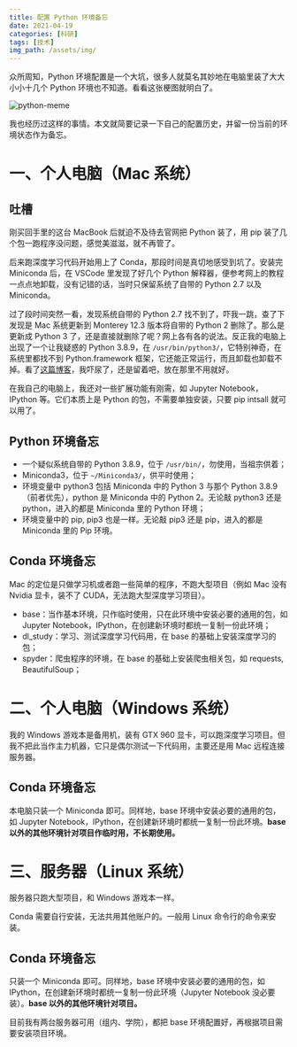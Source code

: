```yaml
---
title: 配置 Python 环境备忘
date: 2021-04-19
categories: [科研]
tags: [技术]
img_path: /assets/img/
---
```




众所周知，Python 环境配置是一个大坑，很多人就莫名其妙地在电脑里装了大大小小十几个 Python 环境也不知道。看看这张梗图就明白了。

![python-meme](Python_meme.png)


我也经历过这样的事情。本文就简要记录一下自己的配置历史，并留一份当前的环境状态作为备忘。


# 一、个人电脑（Mac 系统）

## 吐槽

刚买回手里的这台 MacBook 后就迫不及待去官网把 Python 装了，用 pip 装了几个包一跑程序没问题，感觉美滋滋，就不再管了。

后来跑深度学习代码开始用上了 Conda，那段时间是真切地感受到坑了。安装完 Miniconda 后，在 VSCode 里发现了好几个 Python 解释器，便参考网上的教程一点点地卸载，没有记错的话，当时只保留系统了自带的 Python 2.7 以及 Miniconda。

过了段时间突然一看，发现系统自带的 Python 2.7 找不到了，吓我一跳，查了下发现是 Mac 系统更新到 Monterey 12.3 版本将自带的 Python 2 删除了。那么是更新成 Python 3 了，还是直接就删除了呢？网上各有各的说法。反正我的电脑上出现了一个让我疑惑的 Python 3.8.9，在 `/usr/bin/python3/`，它特别神奇，在系统里都找不到 Python.framework 框架，它还能正常运行，而且卸载也卸载不掉。看了[这篇博客](https://medium.com/@kailichou.edu/updated-remove-usr-bin-python3-or-not-69c63e8e62c0)，我吓尿了，还是留着吧，放在那里不用就好。


在我自己的电脑上，我还对一些扩展功能有刚需，如 Jupyter Notebook，IPython 等。它们本质上是 Python 的包，不需要单独安装，只要 pip intsall 就可以用了。

## Python 环境备忘

- 一个疑似系统自带的 Python 3.8.9，位于 `/usr/bin/`，勿使用，当祖宗供着；
- Miniconda3，位于 `~/Miniconda3/`，供平时使用；
- 环境变量中 python3 包括 Miniconda 中的 Python 3 与那个 Python 3.8.9（前者优先），python 是 Miniconda 中的 Python 2。无论敲 python3 还是 python，进入的都是 Miniconda 里的 Python 环境；
- 环境变量中的 pip, pip3 也是一样。无论敲 pip3 还是 pip，进入的都是 Miniconda 里的 Pip 环境。

## Conda 环境备忘

Mac 的定位是只做学习机或者跑一些简单的程序，不跑大型项目（例如 Mac 没有 Nvidia 显卡，装不了 CUDA，无法跑大型深度学习项目）。

- base：当作基本环境，只作临时使用，只在此环境中安装必要的通用的包，如 Jupyter Notebook，IPython，在创建新环境时都统一复制一份此环境；
- dl_study：学习、测试深度学习代码用，在 base 的基础上安装深度学习的包；
- spyder：爬虫程序的环境，在 base 的基础上安装爬虫相关包，如 requests, BeautifulSoup；

# 二、个人电脑（Windows 系统）

我的 Windows 游戏本是备用机，装有 GTX 960 显卡，可以跑深度学习项目。但我不把此当作主力机器，它只是偶尔测试一下代码用，主要还是用 Mac 远程连接服务器。

## Conda 环境备忘

本电脑只装一个 Miniconda 即可。同样地，base 环境中安装必要的通用的包，如 Jupyter Notebook，IPython，在创建新环境时都统一复制一份此环境。**base 以外的其他环境针对项目作临时用，不长期使用。**

# 三、服务器（Linux 系统）

服务器只跑大型项目，和 Windows 游戏本一样。

Conda 需要自行安装，无法共用其他账户的。一般用 Linux 命令行的命令来安装。

## Conda 环境备忘

只装一个 Miniconda 即可。同样地，base 环境中安装必要的通用的包，如 IPython，在创建新环境时都统一复制一份此环境（Jupyter Notebook 没必要装）。**base 以外的其他环境针对项目。**

目前我有两台服务器可用（组内、学院），都把 base 环境配置好，再根据项目需要安装项目环境。